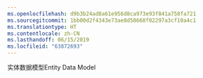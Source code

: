 ```yaml
---
ms.openlocfilehash: d9b3b24ad8a61e956d8ca973e93f841a758fa721
ms.sourcegitcommit: 1bb00d2f4343e73ae8d58668f02297a3cf10a4c1
ms.translationtype: HT
ms.contentlocale: zh-CN
ms.lasthandoff: 06/15/2019
ms.locfileid: "63872693"
---
```

<span data-ttu-id="d4df5-101">实体数据模型</span><span class="sxs-lookup"><span data-stu-id="d4df5-101">Entity Data Model</span></span>